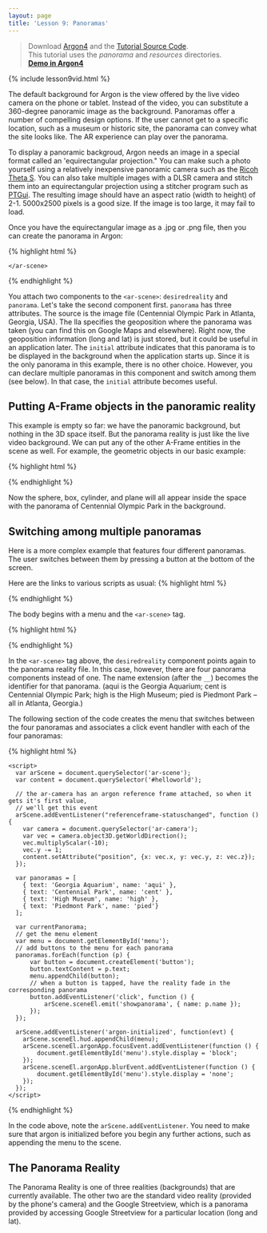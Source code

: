 ```yaml
---
layout: page
title: 'Lesson 9: Panoramas'
---
```

> Download [Argon4](http://argonjs.io/argon-app) and the [Tutorial Source Code](https://github.com/argonjs/design-aids/tree/gh-pages/code). <br> This tutorial uses the *panorama* and *resources* directories.<br> **[Demo in Argon4](https://github.com/argonjs/design-aids/tree/gh-pages/code/panorama/)**

{% include lesson9vid.html %}

The default background for Argon is the view offered by the live video camera on the phone or tablet. Instead of the video, you can substitute a 360-degree panoramic image as the background. Panoramas offer a number of compelling design options. If the user cannot get to a specific location, such as a museum or historic site, the panorama can convey what the site looks like. The AR experience can play over the panorama. 

To display a panoramic backgroud, Argon needs an image in a special format called an 'equirectangular projection." You can make such a photo yourself using a relatively inexpensive panoramic camera such as the [Ricoh Theta S](https://theta360.com/en/about/theta/s.html). You can also take multiple images with a DLSR camera and stitch them into an equirectangular projection using a stitcher program such as [PTGui](https://www.ptgui.com). The resulting image should have an aspect ratio (width to height) of 2-1. 5000x2500 pixels is a good size. If the image is too large, it may fail to load. 

Once you have the equirectangular image as a .jpg or .png file, then you can create the panorama in Argon:

{% highlight html %}
<html>
  <head>
    <title>Hello, World! Argon + A-Frame</title>
    <meta name="description" content="Panorama Argon + A-Frame">
    <script src="https://aframe.io/releases/0.5.0/aframe.min.js"></script>
    <script src="https://rawgit.com/argonjs/argon/develop/dist/argon.js"></script>
    <script src="https://rawgit.com/argonjs/argon-aframe/master/dist/argon-aframe.js"></script>
  </head>
  <body>
    <ar-scene desiredreality="src:url(../resources/reality/panorama/index.html);" panorama="src:url(panoramas/cent.jpg);lla:'-84.3931 33.7608 309';initial:true;">

    </ar-scene>
  </body>
</html>
{% endhighlight %}

You attach two components to the `<ar-scene>`:  `desiredreality` and `panorama`. Let's take the second component first. `panorama` has three attributes. The source is the image file (Centennial Olympic Park in Atlanta, Georgia, USA). The lla specifies the geoposition where the panorama was taken (you can find this on Google Maps and elsewhere). Right now, the geoposition information (long and lat) is just stored, but it could be useful in an application later. The `initial` attribute indicates that this panorama is to be displayed in the background when the application starts up. Since it is the only panorama in this example, there is no other choice. However, you can declare multiple panoramas in this component and switch among them (see below). In that case, the `initial` attribute becomes useful.


## Putting A-Frame objects in the panoramic reality  

This example is empty so far: we  have the panoramic background, but nothing in the 3D space itself. But the panorama reality is just like the live video background. We can put any of the other A-Frame entities in the scene as well. For example, the geometric objects in our basic example:


{% highlight html %}
<html>
  <head>
    <title>Hello, World! Argon + A-Frame</title>
    <meta name="description" content="Panorama Argon + A-Frame">
    <script src="../resources/js/aframe.js"></script>
    <script src="../resources/js/argon.min.js"></script>
    <script src="../build.js"></script>
  </head>
  <body>
    <ar-scene desiredreality="src:url(../resources/reality/panorama/index.html);" panorama="src:url(panoramas/cent.jpg);lla:'-84.3931 33.7608 309';initial:true;">
      <a-entity id="helloworld" position="0 -1 -8">
      <a-sphere position="0 1.25 -1" radius="1.25" color="#EF2D5E"></a-sphere>
      <a-box position="-1 0.5 1" rotation="0 45 0" width="1" height="1" depth="1"  color="#4CC3D9"></a-box>
      <a-cylinder position="1 0.75 1" radius="0.5" height="1.5" color="#FFC65D"></a-cylinder>
      <a-plane rotation="-90 0 0" width="4" height="4" color="#7BC8A4"></a-plane>
      </a-entity>
    </ar-scene>
  </body>
</html>
{% endhighlight %}

Now the sphere, box, cylinder, and plane will all appear inside the space with the panorama of Centennial Olympic Park in the background. 


## Switching among multiple panoramas  

Here is a more complex example that features four different panoramas. The user switches between them by pressing a button at the bottom of the screen.

Here are the links to various scripts as usual:
{% highlight html %}
<html>
  <head>
    <title>Hello, World! Argon + A-Frame</title>
    <meta name="description" content="Hello, World! Argon + A-Frame">
    <script src="../resources/js/aframe.js"></script>
    <script src="../resources/js/argon.min.js"></script>
    <script src="../build.js"></script>
    <script src="../resources/js/CSS3DArgonRenderer.js"></script>
    <script src="../resources/js/CSS3DArgonHUD.js"></script>
    <script src="../resources/js/aframe-look-at-component.js"></script>
	  <link rel="stylesheet" type="text/css" href="../resources/style.css">
  </head>

{% endhighlight %}

The body begins with a menu and the `<ar-scene>` tag.

{% highlight html %}  
  <body>
    <div id="menu" class="menu"></div>
    <ar-scene desiredreality="src:url(../resources/reality/panorama/index.html);" panorama__aqui="src:url(panoramas/aqui.jpg);lla:-84.3951 33.7634 206;initial:true;" panorama__cent="src:url(panoramas/cent.jpg);lla:'-84.3931 33.7608 309';" panorama__high="src:url(panoramas/high.jpg);lla:'-84.38584 33.79035 289';" panorama__pied="src: url(panoramas/pied.jpg);lla:'-84.37427 33.78577 271';">
    </ar-scene>
{% endhighlight %}    

In the `<ar-scene>` tag above, the `desiredreality` component points again to the panorama reality file. In this case, however, there are four panorama components instead of one. The name extension (after the `__`) becomes the identifier for that panorama. (aqui is the Georgia Aquarium; cent is Centennial Olympic Park; high is the High Museum; pied is Piedmont Park – all in Atlanta, Georgia.)

The following section of the code creates the menu that switches between the four panoramas and associates a click event handler with each of the four panoramas:

{% highlight html %}    
    
    <script>
      var arScene = document.querySelector('ar-scene');
      var content = document.querySelector('#helloworld');

      // the ar-camera has an argon reference frame attached, so when it gets it's first value,
      // we'll get this event 
      arScene.addEventListener("referenceframe-statuschanged", function () {
        var camera = document.querySelector('ar-camera');
        var vec = camera.object3D.getWorldDirection();
        vec.multiplyScalar(-10);
        vec.y -= 1;
        content.setAttribute("position", {x: vec.x, y: vec.y, z: vec.z});
      });

      var panoramas = [
        { text: 'Georgia Aquarium', name: 'aqui' },
        { text: 'Centennial Park', name: 'cent' },
        { text: 'High Museum', name: 'high' },
        { text: 'Piedmont Park', name: 'pied'}
      ];

      var currentPanorama;
      // get the menu element
      var menu = document.getElementById('menu');
      // add buttons to the menu for each panorama
      panoramas.forEach(function (p) {
          var button = document.createElement('button');
          button.textContent = p.text;
          menu.appendChild(button);
          // when a button is tapped, have the reality fade in the corresponding panorama
          button.addEventListener('click', function () {
              arScene.sceneEl.emit('showpanorama', { name: p.name });     
          });
      });
      
      arScene.addEventListener('argon-initialized', function(evt) {
        arScene.sceneEl.hud.appendChild(menu);
        arScene.sceneEl.argonApp.focusEvent.addEventListener(function () {
            document.getElementById('menu').style.display = 'block';
        });
        arScene.sceneEl.argonApp.blurEvent.addEventListener(function () {
            document.getElementById('menu').style.display = 'none';
        });      
      });
    </script>
  </body>
</html>
{% endhighlight %}


In the code above, note the `arScene.addEventListener`. You need to make sure that argon is initialized before you begin any further actions, such as appending the menu to the scene. 

## The Panorama Reality

The Panorama Reality is one of three realities (backgrounds) that are currently available. The other two are the standard video reality (provided by the phone's camera) and the Google Streetview, which is a panorama provided by accessing Google Streetview for a particular location (long and lat).  





